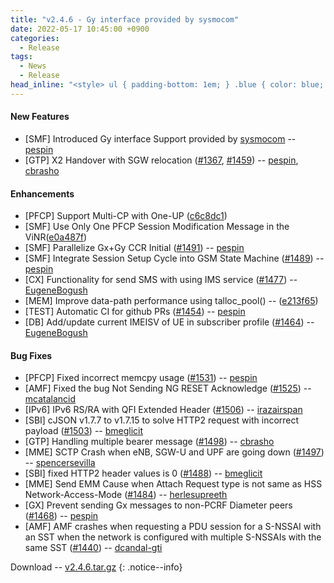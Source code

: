 ```yaml
---
title: "v2.4.6 - Gy interface provided by sysmocom"
date: 2022-05-17 10:45:00 +0900
categories:
  - Release
tags:
  - News
  - Release
head_inline: "<style> ul { padding-bottom: 1em; } .blue { color: blue; }</style>"
---
```


#### New Features
- [SMF] Introduced Gy interface Support provided by [sysmocom](https://sysmocom.de) -- [pespin](https://github.com/pespin)
- [GTP] X2 Handover with SGW relocation ([#1367](https://github.com/open5gs/open5gs/issues/1367), [#1459](https://github.com/open5gs/open5gs/issues/1459)) -- [pespin](https://github.com/pespin), [cbrasho](https://github.com/cbrasho)

#### Enhancements
- [PFCP] Support Multi-CP with One-UP ([c6c8dc1](https://github.com/open5gs/open5gs/commit/c6c8dc1256c304aea1fc44cd70fbaeb290f31ad3))
- [SMF] Use Only One PFCP Session Modification Message in the ViNR([e0a487f](https://github.com/open5gs/open5gs/commit/e0a487f479b7d916044d6595228de6211d548656))
- [SMF] Parallelize Gx+Gy CCR Initial ([#1491](https://github.com/open5gs/open5gs/pull/1491)) -- [pespin](https://github.com/pespin)
- [SMF] Integrate Session Setup Cycle into GSM State Machine ([#1489](https://github.com/open5gs/open5gs/pull/1489)) -- [pespin](https://github.com/pespin)
- [CX] Functionality for send SMS with using IMS service ([#1477](https://github.com/open5gs/open5gs/pull/1477)) -- [EugeneBogush](https://github.com/EugeneBogush)
- [MEM] Improve data-path performance using talloc_pool() -- ([e213f65](https://github.com/open5gs/open5gs/commit/e213f654060b7b9f2bae11420c5175e876cf006e))
- [TEST] Automatic CI for github PRs ([#1454](https://github.com/open5gs/open5gs/issues/1454)) -- [pespin](https://github.com/pespin)
- [DB] Add/update current IMEISV of UE in subscriber profile ([#1464](https://github.com/open5gs/open5gs/pull/1464)) -- [EugeneBogush](https://github.com/EugeneBogush)


#### Bug Fixes
- [PFCP] Fixed incorrect memcpy usage ([#1531](https://github.com/open5gs/open5gs/issues/1531)) -- [pespin](https://github.com/pespin)
- [AMF] Fixed the bug Not Sending NG RESET Acknowledge ([#1525](https://github.com/open5gs/open5gs/issues/1525)) -- [mcatalancid](https://github.com/mcatalancid)
- [IPv6] IPv6 RS/RA with QFI Extended Header ([#1506](https://github.com/open5gs/open5gs/issues/1506)) -- [irazairspan](https://github.com/irazairspan)
- [SBI] cJSON v1.7.7 to v1.7.15 to solve HTTP2 request with incorrect payload ([#1503](https://github.com/open5gs/open5gs/issues/1503)) -- [bmeglicit](https://github.com/bmeglicit)
- [GTP] Handling multiple bearer message ([#1498](https://github.com/open5gs/open5gs/issues/1498)) -- [cbrasho](https://github.com/cbrasho)
- [MME] SCTP Crash when eNB, SGW-U and UPF are going down ([#1497](https://github.com/open5gs/open5gs/pull/1497)) -- [spencersevilla](https://github.com/spencersevilla)
- [SBI] fixed HTTP2 header values is 0 ([#1488](https://github.com/open5gs/open5gs/issues/1488)) -- [bmeglicit](https://github.com/bmeglicit)
- [MME] Send EMM Cause when Attach Request type is not same as HSS Network-Access-Mode ([#1484](https://github.com/open5gs/open5gs/pull/1484)) -- [herlesupreeth](https://github.com/herlesupreeth)
- [GX] Prevent sending Gx messages to non-PCRF Diameter peers ([#1468](https://github.com/open5gs/open5gs/pull/1468)) -- [pespin](https://github.com/pespin)
- [AMF] AMF crashes when requesting a PDU session for a S-NSSAI with an SST when the network is configured with multiple S-NSSAIs with the same SST ([#1440](https://github.com/open5gs/open5gs/issues/1440)) -- [dcandal-gti](https://github.com/dcandal-gti)

Download -- [v2.4.6.tar.gz](https://github.com/open5gs/open5gs/archive/v2.4.6.tar.gz)
{: .notice--info}
